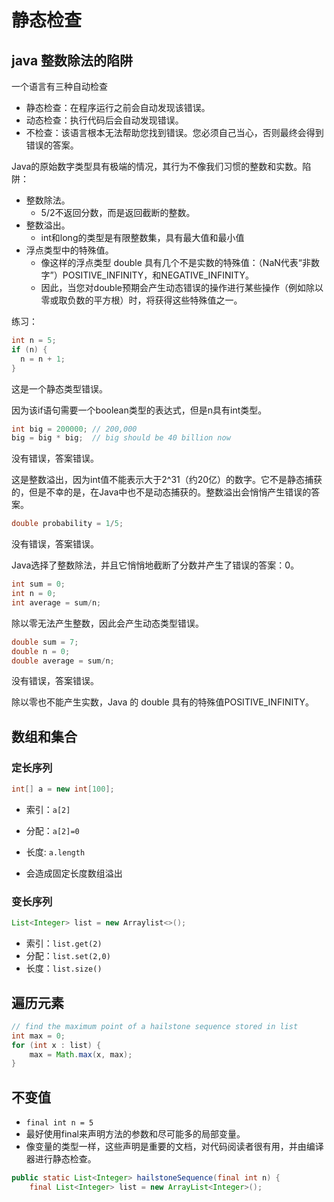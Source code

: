 # 静态检查
## java 整数除法的陷阱
一个语言有三种自动检查
- 静态检查：在程序运行之前会自动发现该错误。
- 动态检查：执行代码后会自动发现错误。
- 不检查：该语言根本无法帮助您找到错误。您必须自己当心，否则最终会得到错误的答案。


Java的原始数字类型具有极端的情况，其行为不像我们习惯的整数和实数。陷阱：
- 整数除法。 
  - 5/2不返回分数，而是返回截断的整数。
- 整数溢出。
  - int和long的类型是有限整数集，具有最大值和最小值
- 浮点类型中的特殊值。
  - 像这样的浮点类型 double 具有几个不是实数的特殊值：（NaN代表“非数字”）POSITIVE_INFINITY，和NEGATIVE_INFINITY。
  - 因此，当您对double预期会产生动态错误的操作进行某些操作（例如除以零或取负数的平方根）时，将获得这些特殊值之一。

练习：
```java
int n = 5;
if (n) {
  n = n + 1;
}
```
这是一个静态类型错误。

因为该if语句需要一个boolean类型的表达式，但是n具有int类型。

```java
int big = 200000; // 200,000
big = big * big;  // big should be 40 billion now
```
没有错误，答案错误。

这是整数溢出，因为int值不能表示大于2^31（约20亿）的数字。它不是静态捕获的，但是不幸的是，在Java中也不是动态捕获的。整数溢出会悄悄产生错误的答案。

```java
double probability = 1/5;
```
没有错误，答案错误。

Java选择了整数除法，并且它悄悄地截断了分数并产生了错误的答案：0。

```java
int sum = 0;
int n = 0;
int average = sum/n;
```
除以零无法产生整数，因此会产生动态类型错误。

```java
double sum = 7;
double n = 0;
double average = sum/n;
```
没有错误，答案错误。

除以零也不能产生实数，Java 的 double 具有的特殊值POSITIVE_INFINITY。

## 数组和集合
### 定长序列
```java
int[] a = new int[100];
```
- 索引：`a[2]`
- 分配：`a[2]=0`
- 长度: `a.length`

- 会造成固定长度数组溢出

### 变长序列
```java
List<Integer> list = new Arraylist<>();
```
- 索引：`list.get(2)`
- 分配：`list.set(2,0)`
- 长度：`list.size()`

## 遍历元素
```java
// find the maximum point of a hailstone sequence stored in list
int max = 0;
for (int x : list) {
    max = Math.max(x, max);
}
```

## 不变值
- `final int n = 5`
- 最好使用final来声明方法的参数和尽可能多的局部变量。
- 像变量的类型一样，这些声明是重要的文档，对代码阅读者很有用，并由编译器进行静态检查。
```java
public static List<Integer> hailstoneSequence(final int n) { 
    final List<Integer> list = new ArrayList<Integer>();
```

